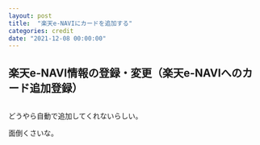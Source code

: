 ```yaml
---
layout: post
title:  "楽天e-NAVIにカードを追加する"
categories: credit
date: "2021-12-08 00:00:00"
---
```


## 楽天e-NAVI情報の登録・変更（楽天e-NAVIへのカード追加登録）


<div class="card">
  <a href=""></a>
  <div class="card__header">
    <a href=""></a>
  </div>
  <div class="card__image">
    <img src="">
  </div>
  <div class="card__title">
    <p></p>
  </div>
  <div class="card__description">
    <p></p>
  </div>
</div>


どうやら自動で追加してくれないらしい。

面倒くさいな。
